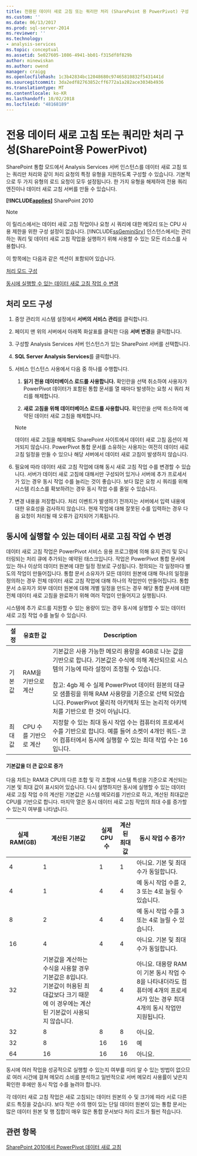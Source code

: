 ```yaml
---
title: 전용된 데이터 새로 고침 또는 쿼리만 처리 (SharePoint 용 PowerPivot) 구성 | Microsoft Docs
ms.custom: ''
ms.date: 06/13/2017
ms.prod: sql-server-2014
ms.reviewer: ''
ms.technology:
- analysis-services
ms.topic: conceptual
ms.assetid: 5e027605-1086-4941-bb01-f315df8f829b
author: minewiskan
ms.author: owend
manager: craigg
ms.openlocfilehash: 1c3b42834bc12048680c97465810832f5431441d
ms.sourcegitcommit: 3da2edf82763852cff6772a1a282ace3034b4936
ms.translationtype: MT
ms.contentlocale: ko-KR
ms.lasthandoff: 10/02/2018
ms.locfileid: "48168189"
---
```

# <a name="configure-dedicated-data-refresh-or-query-only-processing-powerpivot-for-sharepoint"></a>전용 데이터 새로 고침 또는 쿼리만 처리 구성(SharePoint용 PowerPivot)
  SharePoint 통합 모드에서 Analysis Services 서버 인스턴스를 데이터 새로 고침 또는 쿼리만 처리와 같이 처리 요청의 특정 유형을 지원하도록 구성할 수 있습니다. 기본적으로 두 가지 유형의 로드 요청이 모두 설정됩니다. 한 가지 유형을 해제하여 전용 쿼리 엔진이나 데이터 새로 고침 서버를 만들 수 있습니다.  
  
 **[!INCLUDE[applies](../includes/applies-md.md)]**  SharePoint 2010  
  
> [!NOTE]  
>  이 릴리스에서는 데이터 새로 고침 작업이나 요청 시 쿼리에 대한 메모리 또는 CPU 사용 제한을 위한 구성 설정이 없습니다. [!INCLUDE[ssGeminiSrv](../includes/ssgeminisrv-md.md)] 인스턴스에서는 관리하는 쿼리 및 데이터 새로 고침 작업을 실행하기 위해 사용할 수 있는 모든 리소스를 사용합니다.  
  
 이 항목에는 다음과 같은 섹션이 포함되어 있습니다.  
  
 [처리 모드 구성](#config)  
  
 [동시에 실행할 수 있는 데이터 새로 고침 작업 수 변경](#change)  
  
##  <a name="config"></a> 처리 모드 구성  
  
1.  중앙 관리의 시스템 설정에서 **서버의 서비스 관리**를 클릭합니다.  
  
2.  페이지 맨 위의 서버에서 아래쪽 화살표를 클릭한 다음 **서버 변경**을 클릭합니다.  
  
3.  구성할 Analysis Services 서버 인스턴스가 있는 SharePoint 서버를 선택합니다.  
  
4.  **SQL Server Analysis Services**를 클릭합니다.  
  
5.  서비스 인스턴스 사용에서 다음 중 하나를 수행합니다.  
  
    1.  **읽기 전용 데이터베이스 로드를 사용합니다.** 확인란을 선택 취소하여 사용자가 PowerPivot 데이터가 포함된 통합 문서를 열 때마다 발생하는 요청 시 쿼리 처리를 해제합니다.  
  
    2.  **새로 고침을 위해 데이터베이스 로드를 사용합니다.** 확인란을 선택 취소하여 예약된 데이터 새로 고침을 해제합니다.  
  
    > [!NOTE]  
    >  데이터 새로 고침을 해제해도 SharePoint 사이트에서 데이터 새로 고침 옵션이 제거되지 않습니다. PowerPivot 통합 문서를 소유하는 사용자는 여전히 데이터 새로 고침 일정을 만들 수 있으나 해당 서버에서 데이터 새로 고침이 발생하지 않습니다.  
  
6.  필요에 따라 데이터 새로 고침 작업에 대해 동시 새로 고침 작업 수를 변경할 수 있습니다. 서버가 데이터 새로 고침에 대해서만 구성되어 있거나 서버에 추가 프로세서가 있는 경우 동시 작업 수를 늘리는 것이 좋습니다. 보다 많은 요청 시 쿼리를 위해 시스템 리소스를 확보하려는 경우 동시 작업 수를 줄일 수 있습니다.  
  
7.  변경 내용을 저장합니다. 처리 이벤트가 발생하기 전까지는 서버에서 입력 내용에 대한 유효성을 검사하지 않습니다. 현재 작업에 대해 잘못된 수를 입력하는 경우 다음 요청이 처리될 때 오류가 감지되어 기록됩니다.  
  
##  <a name="change"></a> 동시에 실행할 수 있는 데이터 새로 고침 작업 수 변경  
 데이터 새로 고침 작업은 PowerPivot 서비스 응용 프로그램에 의해 유지 관리 및 모니터링되는 처리 큐에 추가되는 예약된 태스크입니다. 작업은 PowerPivot 통합 문서에 있는 하나 이상의 데이터 원본에 대한 일정 정보로 구성됩니다. 정의되는 각 일정마다 별도의 작업이 만들어집니다. 통합 문서 소유자가 모든 데이터 원본에 대해 하나의 일정을 정의하는 경우 전체 데이터 새로 고침 작업에 대해 하나의 작업만이 만들어집니다. 통합 문서 소유자가 외부 데이터 원본에 대해 개별 일정을 만드는 경우 해당 통합 문서에 대한 전체 데이터 새로 고침을 완료하기 위해 여러 작업이 만들어지고 실행됩니다.  
  
 시스템에 추가 로드를 지원할 수 있는 용량이 있는 경우 동시에 실행할 수 있는 데이터 새로 고침 작업 수를 늘릴 수 있습니다.  
  
|설정|유효한 값|Description|  
|-------------|------------------|-----------------|  
|기본값|RAM을 기반으로 계산|기본값은 사용 가능한 메모리 용량을 4GB로 나눈 값을 기반으로 합니다. 기본값은 수식에 의해 계산되므로 시스템의 기능에 따라 설정이 조정될 수 있습니다.<br /><br /> 참고: 4gb 제 수 실제 PowerPivot 데이터 원본의 대규모 샘플링을 위해 RAM 사용량을 기준으로 선택 되었습니다. PowerPivot 물리적 아키텍처 또는 논리적 아키텍처를 기반으로 한 것이 아닙니다.|  
|최대값|CPU 수를 기반으로 계산|지정할 수 있는 최대 동시 작업 수는 컴퓨터의 프로세서 수를 기반으로 합니다. 예를 들어 소켓이 4개인 쿼드-코어 컴퓨터에서 동시에 실행할 수 있는 최대 작업 수는 16입니다.|  
  
#### <a name="increasing-the-default-value-to-a-higher-value"></a>기본값을 더 큰 값으로 증가  
 다음 차트는 RAM과 CPU의 다른 조합 및 각 조합에 시스템 특성을 기준으로 계산되는 기본 및 최대 값이 표시되어 있습니다. 다시 설명하지만 동시에 실행할 수 있는 데이터 새로 고침 작업 수의 계산된 기본값은 시스템 메모리를 기반으로 하고, 계산된 최대값은 CPU를 기반으로 합니다. 마지막 열은 동시 데이터 새로 고침 작업의 최대 수를 증가할 수 있는지 여부를 나타냅니다.  
  
|실제 RAM(GB)|계산된 기본값|실제 CPU 수|계산된 최대값|동시 작업 수 증가?|  
|---------------------------------|------------------------------|------------------------|------------------------------|-------------------------------|  
|4|1|1|1|아니요. 기본 및 최대 수가 동일합니다.|  
|4|1|4|4|예 동시 작업 수를 2, 3 또는 4로 늘릴 수 있습니다.|  
|8|2|4|4|예 동시 작업 수를 3 또는 4로 늘릴 수 있습니다.|  
|16|4|4|4|아니요. 기본 및 최대 수가 동일합니다.|  
|32|기본값을 계산하는 수식을 사용할 경우 기본값은 8입니다. 기본값이 허용된 최대값보다 크기 때문에 이 경우에는 계산된 기본값이 사용되지 않습니다.|4|4|아니요. 대용량 RAM이 기본 동시 작업 수 8을 나타내더라도 컴퓨터에 4개의 프로세서가 있는 경우 최대 4개의 동시 작업만 지원됩니다.|  
|32|8|8|8|아니요.|  
|32|8|16|16|예|  
|64|16|16|16|아니요.|  
  
 동시에 여러 작업을 성공적으로 실행할 수 있는지 여부를 미리 알 수 있는 방법이 없으므로 여러 시간에 걸쳐 메모리 소비를 분석하고 일반적으로 서버 메모리 사용률이 낮은지 확인한 후에만 동시 작업 수를 늘려야 합니다.  
  
 각 데이터 새로 고침 작업은 새로 고침되는 데이터 원본의 수 및 크기에 따라 서로 다른 로드 특징을 갖습니다. 보다 작은 수의 행이 있는 단일 데이터 원본이 있는 통합 문서는 많은 데이터 원본 및 행 집합이 매우 많은 통합 문서보다 처리 로드가 훨씬 적습니다.  
  
## <a name="see-also"></a>관련 항목  
 [SharePoint 2010에서 PowerPivot 데이터 새로 고침](powerpivot-data-refresh-with-sharepoint-2010.md)  
  
  
